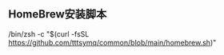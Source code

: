 ## HomeBrew安装脚本
/bin/zsh -c "$(curl -fsSL https://github.com/tttsymq/common/blob/main/homebrew.sh)"
